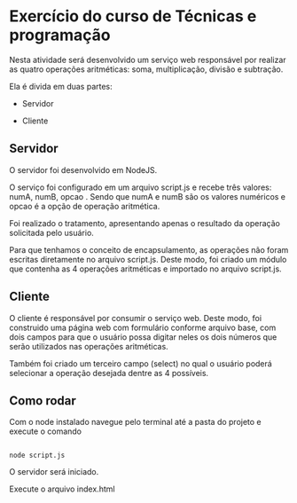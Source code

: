 # Exercício do curso de Técnicas e programação

Nesta atividade será desenvolvido um serviço web responsável por realizar as quatro operações aritméticas: soma, multiplicação, divisão e subtração.

Ela é divida em duas partes:

* Servidor

* Cliente

## Servidor

O servidor foi  desenvolvido em NodeJS.

O serviço foi configurado em um arquivo script.js e recebe três valores: numA, numB, opcao . Sendo que numA e numB são os valores numéricos e opcao é a opção de operação aritmética.

Foi realizado o tratamento, apresentando apenas o resultado da operação solicitada pelo usuário.

Para que tenhamos o conceito de encapsulamento, as operações não foram escritas diretamente no arquivo script.js. Deste modo, foi criado um módulo que contenha as 4 operações aritméticas e importado no arquivo script.js.

## Cliente

O cliente é responsável por consumir o serviço web. Deste modo, foi construido uma página web com formulário conforme arquivo base, com dois campos para que o usuário possa digitar neles os dois números que serão utilizados nas operações aritméticas.

Também foi criado um terceiro campo (select) no qual o usuário poderá selecionar a operação desejada dentre as 4 possíveis.

## Como rodar

Com o node instalado navegue pelo terminal até a pasta do projeto e execute o comando

```

node script.js

```

O servidor será iniciado.

Execute o arquivo index.html
